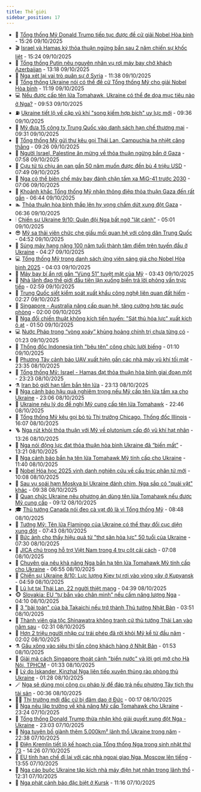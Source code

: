 ```yaml
---
title: Thế giới
sidebar_position: 17
---
```


<!-- dantri-the-gioi:START -->
- 🌋 [Tổng thống Mỹ Donald Trump tiếp tục được đề cử giải Nobel Hòa bình](https://dantri.com.vn/the-gioi/tong-thong-my-donald-trump-tiep-tuc-duoc-de-cu-giai-nobel-hoa-binh-20251009210523786.htm) - 15:26 09/10/2025
- 🎬 [Israel và Hamas ký thỏa thuận ngừng bắn sau 2 năm chiến sự khốc liệt](https://dantri.com.vn/the-gioi/israel-va-hamas-ky-thoa-thuan-ngung-ban-sau-2-nam-chien-su-khoc-liet-20251009205409922.htm) - 15:24 09/10/2025
- 🧰 [Tổng thống Putin nêu nguyên nhân vụ rơi máy bay chở khách Azerbaijan](https://dantri.com.vn/the-gioi/tong-thong-putin-neu-nguyen-nhan-vu-roi-may-bay-cho-khach-azerbaijan-20251009201024107.htm) - 13:18 09/10/2025
- 🌋 [Nga xét lại vai trò quân sự ở Syria](https://dantri.com.vn/the-gioi/nga-xet-lai-vai-tro-quan-su-o-syria-20251009181331210.htm) - 11:38 09/10/2025
- 🗽 [Tổng thống Ukraine nói có thể đề cử Tổng thống Mỹ cho giải Nobel Hòa bình](https://dantri.com.vn/the-gioi/tong-thong-ukraine-noi-co-the-de-cu-tong-thong-my-cho-giai-nobel-hoa-binh-20251009172744253.htm) - 11:19 09/10/2025
- 💻 [Nếu được cấp tên lửa Tomahawk, Ukraine có thể đe dọa mục tiêu nào ở Nga?](https://dantri.com.vn/the-gioi/neu-duoc-cap-ten-lua-tomahawk-ukraine-co-the-de-doa-muc-tieu-nao-o-nga-20251008162504041.htm) - 09:53 09/10/2025
- ⛽️ [Ukraine tiết lộ về cặp vũ khí &quot;song kiếm hợp bích&quot; uy lực mới](https://dantri.com.vn/the-gioi/ukraine-tiet-lo-ve-cap-vu-khi-song-kiem-hop-bich-uy-luc-moi-20251009162531496.htm) - 09:36 09/10/2025
- 🤩 [Mỹ đưa 15 công ty Trung Quốc vào danh sách hạn chế thương mại](https://dantri.com.vn/the-gioi/my-dua-15-cong-ty-trung-quoc-vao-danh-sach-han-che-thuong-mai-20251009160840956.htm) - 09:31 09/10/2025
- 🧐 [Tổng thống Mỹ gửi thư kêu gọi Thái Lan, Campuchia hạ nhiệt căng thẳng](https://dantri.com.vn/the-gioi/tong-thong-my-gui-thu-keu-goi-thai-lan-campuchia-ha-nhiet-cang-thang-20251009161118849.htm) - 09:26 09/10/2025
- 🎊 [Người Israel, Palestine ăn mừng về thỏa thuận ngừng bắn ở Gaza](https://dantri.com.vn/the-gioi/nguoi-israel-palestine-an-mung-ve-thoa-thuan-ngung-ban-o-gaza-20251009144448074.htm) - 07:58 09/10/2025
- 📝 [Cựu tử tù chịu án oan gần 50 năm muốn được đền bù 4 triệu USD](https://dantri.com.vn/the-gioi/cuu-tu-tu-chiu-an-oan-gan-50-nam-muon-duoc-den-bu-4-trieu-usd-20251009141902246.htm) - 07:49 09/10/2025
- 🤡 [Nga có thể biên chế máy bay đánh chặn tầm xa MiG-41 trước 2030](https://dantri.com.vn/the-gioi/nga-co-the-bien-che-may-bay-danh-chan-tam-xa-mig-41-truoc-2030-20251009140215085.htm) - 07:06 09/10/2025
- 🥷 [Khoảnh khắc Tổng thống Mỹ nhận thông điệp thỏa thuận Gaza đến rất gần](https://dantri.com.vn/the-gioi/khoanh-khac-tong-thong-my-nhan-thong-diep-thoa-thuan-gaza-den-rat-gan-20251009121307109.htm) - 06:44 09/10/2025
- 🏊 [Thỏa thuận hòa bình thắp lên hy vọng chấm dứt xung đột Gaza](https://dantri.com.vn/the-gioi/thoa-thuan-hoa-binh-thap-len-hy-vong-cham-dut-xung-dot-gaza-20251009124652489.htm) - 06:36 09/10/2025
- 🕯 [Chiến sự Ukraine 9/10: Quân đội Nga bất ngờ &quot;lật cánh&quot;](https://dantri.com.vn/the-gioi/chien-su-ukraine-910-quan-doi-nga-bat-ngo-lat-canh-20251009115148642.htm) - 05:01 09/10/2025
- 😎 [Mỹ sa thải viên chức che giấu mối quan hệ với công dân Trung Quốc](https://dantri.com.vn/the-gioi/my-sa-thai-vien-chuc-che-giau-moi-quan-he-voi-cong-dan-trung-quoc-20251009114914806.htm) - 04:52 09/10/2025
- 🌈 [Súng máy hạng nặng 100 năm tuổi thành tâm điểm trên tuyến đầu ở Ukraine](https://dantri.com.vn/the-gioi/sung-may-hang-nang-100-nam-tuoi-thanh-tam-diem-tren-tuyen-dau-o-ukraine-20251009110629413.htm) - 04:27 09/10/2025
- 💻 [Tổng thống Mỹ trong danh sách ứng viên sáng giá cho Nobel Hòa bình 2025](https://dantri.com.vn/the-gioi/tong-thong-my-trong-danh-sach-ung-vien-sang-gia-cho-nobel-hoa-binh-2025-20251009095342221.htm) - 04:03 09/10/2025
- 🤖 [Máy bay bí ẩn rơi gần “Vùng 51” tuyệt mật của Mỹ](https://dantri.com.vn/the-gioi/may-bay-bi-an-roi-gan-vung-51-tuyet-mat-cua-my-20251009104056424.htm) - 03:43 09/10/2025
- 🦏 [Nhà lãnh đạo thế giới đầu tiên lặn xuống biển trả lời phỏng vấn trực tiếp](https://dantri.com.vn/the-gioi/nha-lanh-dao-the-gioi-dau-tien-lan-xuong-bien-tra-loi-phong-van-truc-tiep-20251009094917568.htm) - 02:59 09/10/2025
- 🌁 [Trung Quốc siết kiểm soát xuất khẩu công nghệ liên quan đất hiếm](https://dantri.com.vn/the-gioi/trung-quoc-siet-kiem-soat-xuat-khau-cong-nghe-lien-quan-dat-hiem-20251009092519008.htm) - 02:27 09/10/2025
- 🐘 [Singapore - Australia nâng cấp quan hệ, tăng cường hợp tác quốc phòng](https://dantri.com.vn/the-gioi/singapore-australia-nang-cap-quan-he-tang-cuong-hop-tac-quoc-phong-20251009085929715.htm) - 02:00 09/10/2025
- 🥷 [Nga đổi chiến thuật không kích tiền tuyến: &quot;Sát thủ hỏa lực&quot; xuất kích ồ ạt](https://dantri.com.vn/the-gioi/nga-doi-chien-thuat-khong-kich-tien-tuyen-sat-thu-hoa-luc-xuat-kich-o-at-20251009084730301.htm) - 01:50 09/10/2025
- 💻 [Nước Pháp trong “vòng xoáy” khủng hoảng chính trị chưa từng có](https://dantri.com.vn/the-gioi/nuoc-phap-trong-vong-xoay-khung-hoang-chinh-tri-chua-tung-co-20251007161723788.htm) - 01:23 09/10/2025
- 🎡 [Thống đốc  Indonesia tính &quot;bêu tên&quot; công chức lười biếng](https://dantri.com.vn/the-gioi/thong-doc-indonesia-tinh-beu-ten-cong-chuc-luoi-bieng-20251009074947698.htm) - 01:10 09/10/2025
- 🧰 [Phương Tây cảnh báo UAV xuất hiện gần các nhà máy vũ khí tối mật](https://dantri.com.vn/the-gioi/phuong-tay-canh-bao-uav-xuat-hien-gan-cac-nha-may-vu-khi-toi-mat-20251009062252536.htm) - 23:35 08/10/2025
- 🥸 [Tổng thống Mỹ: Israel - Hamas đạt thỏa thuận hòa bình giai đoạn một](https://dantri.com.vn/the-gioi/tong-thong-my-israel-hamas-dat-thoa-thuan-hoa-binh-giai-doan-mot-20251009062238544.htm) - 23:23 08/10/2025
- ⚗️ [Iran bỏ giới hạn tầm bắn tên lửa](https://dantri.com.vn/the-gioi/iran-bo-gioi-han-tam-ban-ten-lua-20251009060426819.htm) - 23:13 08/10/2025
- 🌮 [Nga cảnh báo hậu quả nghiêm trọng nếu Mỹ cấp tên lửa tầm xa cho Ukraine](https://dantri.com.vn/the-gioi/nga-canh-bao-hau-qua-nghiem-trong-neu-my-cap-ten-lua-tam-xa-cho-ukraine-20251009055850598.htm) - 23:06 08/10/2025
- 🎃 [Ukraine nêu lý do đề nghị Mỹ cung cấp tên lửa Tomahawk](https://dantri.com.vn/the-gioi/ukraine-neu-ly-do-de-nghi-my-cung-cap-ten-lua-tomahawk-20251009053628421.htm) - 22:46 08/10/2025
- 💫 [Tổng thống Mỹ kêu gọi bỏ tù Thị trưởng Chicago, Thống đốc Illinois](https://dantri.com.vn/the-gioi/tong-thong-my-keu-goi-bo-tu-thi-truong-chicago-thong-doc-illinois-20251008225533867.htm) - 16:07 08/10/2025
- 🪜 [Nga rút khỏi thỏa thuận với Mỹ về plutonium cấp độ vũ khí hạt nhân](https://dantri.com.vn/the-gioi/nga-rut-khoi-thoa-thuan-voi-my-ve-plutonium-cap-do-vu-khi-hat-nhan-20251008201336700.htm) - 13:26 08/10/2025
- 🌋 [Nga nói động lực đạt thỏa thuận hòa bình Ukraine đã “biến mất”](https://dantri.com.vn/the-gioi/nga-noi-dong-luc-dat-thoa-thuan-hoa-binh-ukraine-da-bien-mat-20251008201026522.htm) - 13:21 08/10/2025
- 🦏 [Nga cảnh báo bắn hạ tên lửa Tomahawk Mỹ tính cấp cho Ukraine](https://dantri.com.vn/the-gioi/nga-canh-bao-ban-ha-ten-lua-tomahawk-my-tinh-cap-cho-ukraine-20251008170859684.htm) - 11:40 08/10/2025
- 👀 [Nobel Hóa học 2025 vinh danh nghiên cứu về cấu trúc phân tử mới](https://dantri.com.vn/the-gioi/nobel-hoa-hoc-2025-vinh-danh-nghien-cuu-ve-cau-truc-phan-tu-moi-20251008165930471.htm) - 10:08 08/10/2025
- 🧰 [Sau vụ soái hạm Moskva bị Ukraine đánh chìm, Nga sắp có &quot;quái vật&quot; khác](https://dantri.com.vn/the-gioi/sau-vu-soai-ham-moskva-bi-ukraine-danh-chim-nga-sap-co-quai-vat-khac-20251008125151974.htm) - 09:38 08/10/2025
- 🚀 [Quan chức Ukraine nêu phương án dùng tên lửa Tomahawk nếu được Mỹ cung cấp](https://dantri.com.vn/the-gioi/quan-chuc-ukraine-neu-phuong-an-dung-ten-lua-tomahawk-neu-duoc-my-cung-cap-20251008160209810.htm) - 09:12 08/10/2025
- 🎓 [Thủ tướng Canada nói đeo cà vạt đỏ là vì Tổng thống Mỹ](https://dantri.com.vn/the-gioi/thu-tuong-canada-noi-deo-ca-vat-do-la-vi-tong-thong-my-20251008152836083.htm) - 08:48 08/10/2025
- 🥸 [Tướng Mỹ: Tên lửa Flamingo của Ukraine có thể thay đổi cục diện xung đột](https://dantri.com.vn/the-gioi/tuong-my-ten-lua-flamingo-cua-ukraine-co-the-thay-doi-cuc-dien-xung-dot-20251008143138106.htm) - 07:43 08/10/2025
- 🦅 [Bức ảnh cho thấy hiệu quả từ &quot;thợ săn hỏa lực&quot; 50 tuổi của Ukraine](https://dantri.com.vn/the-gioi/buc-anh-cho-thay-hieu-qua-tu-tho-san-hoa-luc-50-tuoi-cua-ukraine-20251008140926225.htm) - 07:30 08/10/2025
- 🤭 [JICA chú trọng hỗ trợ Việt Nam trong 4 trụ cột cải cách](https://dantri.com.vn/the-gioi/jica-chu-trong-ho-tro-viet-nam-trong-4-tru-cot-cai-cach-20251008125238746.htm) - 07:08 08/10/2025
- 🤖 [Chuyên gia nêu khả năng Nga bắn hạ tên lửa Tomahawk Mỹ tính cấp cho Ukraine](https://dantri.com.vn/the-gioi/chuyen-gia-neu-kha-nang-nga-ban-ha-ten-lua-tomahawk-my-tinh-cap-cho-ukraine-20251008134807901.htm) - 06:55 08/10/2025
- 🐲 [Chiến sự Ukraine 8/10: Lực lượng Kiev tự rơi vào vòng vây ở Kupyansk](https://dantri.com.vn/the-gioi/chien-su-ukraine-810-luc-luong-kiev-tu-roi-vao-vong-vay-o-kupyansk-20251008113036725.htm) - 04:59 08/10/2025
- 🫣 [Lũ lụt tại Thái Lan, 22 người thiệt mạng](https://dantri.com.vn/the-gioi/lu-lut-tai-thai-lan-22-nguoi-thiet-mang-20251008110130947.htm) - 04:39 08/10/2025
- 🐵 [Slovakia: EU “tự bắn vào chân mình” nếu cấm năng lượng Nga](https://dantri.com.vn/the-gioi/slovakia-eu-tu-ban-vao-chan-minh-neu-cam-nang-luong-nga-20251008110221351.htm) - 04:10 08/10/2025
- 🫶 [3 &quot;bài toán&quot; của bà Takaichi nếu trở thành Thủ tướng Nhật Bản](https://dantri.com.vn/the-gioi/3-bai-toan-cua-ba-takaichi-neu-tro-thanh-thu-tuong-nhat-ban-20251007091759681.htm) - 03:51 08/10/2025
- 💃 [Thành viên gia tộc Shinawatra không tranh cử thủ tướng Thái Lan vào năm sau](https://dantri.com.vn/the-gioi/thanh-vien-gia-toc-shinawatra-khong-tranh-cu-thu-tuong-thai-lan-vao-nam-sau-20251008093022069.htm) - 02:31 08/10/2025
- 💫 [Hơn 2 triệu người nhập cư trái phép đã rời khỏi Mỹ kể từ đầu năm](https://dantri.com.vn/the-gioi/hon-2-trieu-nguoi-nhap-cu-trai-phep-da-roi-khoi-my-ke-tu-dau-nam-20251008082417136.htm) - 02:02 08/10/2025
- ⚗️ [Gấu xông vào siêu thị tấn công khách hàng ở Nhật Bản](https://dantri.com.vn/the-gioi/gau-xong-vao-sieu-thi-tan-cong-khach-hang-o-nhat-ban-20251008084302477.htm) - 01:53 08/10/2025
- 🥷 [Giải mã cách Singapore thoát cảnh &quot;biển nước&quot; và lời gợi mở cho Hà Nội, TPHCM](https://dantri.com.vn/the-gioi/giai-ma-cach-singapore-thoat-canh-bien-nuoc-va-loi-goi-mo-cho-ha-noi-tphcm-20251004104357899.htm) - 01:33 08/10/2025
- 🥸 [Lý do Iskander, Kinzhal Nga liên tiếp xuyên thủng rào phòng thủ Ukraine](https://dantri.com.vn/the-gioi/ly-do-iskander-kinzhal-nga-lien-tiep-xuyen-thung-rao-phong-thu-ukraine-20251008080602517.htm) - 01:28 08/10/2025
- 🪄 [Nga sẽ dùng mọi công cụ pháp lý để đáp trả nếu phương Tây tịch thu tài sản](https://dantri.com.vn/the-gioi/nga-se-dung-moi-cong-cu-phap-ly-de-dap-tra-neu-phuong-tay-tich-thu-tai-san-20251008072734846.htm) - 00:36 08/10/2025
- 🧑‍💻 [Thị trưởng mới đắc cử bị đâm dao ở Đức](https://dantri.com.vn/the-gioi/thi-truong-moi-dac-cu-bi-dam-dao-o-duc-20251008064027778.htm) - 00:17 08/10/2025
- 🤭 [Nga nêu lập trường về khả năng Mỹ cấp Tomahawk cho Ukraine](https://dantri.com.vn/the-gioi/nga-neu-lap-truong-ve-kha-nang-my-cap-tomahawk-cho-ukraine-20251008061352603.htm) - 23:24 07/10/2025
- 🗽 [Tổng thống Donald Trump thừa nhận khó giải quyết xung đột Nga - Ukraine](https://dantri.com.vn/the-gioi/tong-thong-donald-trump-thua-nhan-kho-giai-quyet-xung-dot-nga-ukraine-20251008055801989.htm) - 23:03 07/10/2025
- 🤖 [Nga tuyên bố giành thêm 5.000km² lãnh thổ Ukraine trong năm](https://dantri.com.vn/the-gioi/nga-tuyen-bo-gianh-them-5000km-lanh-tho-ukraine-trong-nam-20251008052714754.htm) - 22:38 07/10/2025
- 🌈 [Điện Kremlin tiết lộ kế hoạch của Tổng thống Nga trong sinh nhật thứ 73](https://dantri.com.vn/the-gioi/dien-kremlin-tiet-lo-ke-hoach-cua-tong-thong-nga-trong-sinh-nhat-thu-73-20251007212213708.htm) - 14:26 07/10/2025
- 🤩 [EU tính hạn chế đi lại với các nhà ngoại giao Nga, Moscow lên tiếng](https://dantri.com.vn/the-gioi/eu-tinh-han-che-di-lai-voi-cac-nha-ngoai-giao-nga-moscow-len-tieng-20251007204716385.htm) - 13:55 07/10/2025
- 🤗 [Nga cáo buộc Ukraine tập kích nhà máy điện hạt nhân trong lãnh thổ](https://dantri.com.vn/the-gioi/nga-cao-buoc-ukraine-tap-kich-nha-may-dien-hat-nhan-trong-lanh-tho-20251007192955898.htm) - 12:31 07/10/2025
- 🙉 [Nga phát cảnh báo đặc biệt ở Kursk](https://dantri.com.vn/the-gioi/nga-phat-canh-bao-dac-biet-o-kursk-20251007181546096.htm) - 11:16 07/10/2025<!-- dantri-the-gioi:END -->
